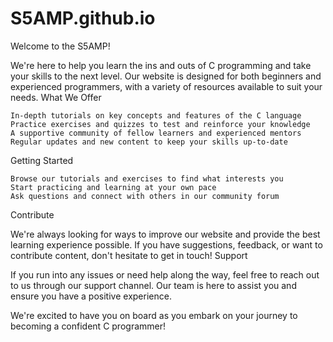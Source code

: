 # S5AMP.github.io
Welcome to the S5AMP!

We're here to help you learn the ins and outs of C programming and take your skills to the next level. Our website is designed for both beginners and experienced programmers, with a variety of resources available to suit your needs.
What We Offer

    In-depth tutorials on key concepts and features of the C language
    Practice exercises and quizzes to test and reinforce your knowledge
    A supportive community of fellow learners and experienced mentors
    Regular updates and new content to keep your skills up-to-date

Getting Started

    Browse our tutorials and exercises to find what interests you
    Start practicing and learning at your own pace
    Ask questions and connect with others in our community forum

Contribute

We're always looking for ways to improve our website and provide the best learning experience possible. If you have suggestions, feedback, or want to contribute content, don't hesitate to get in touch!
Support

If you run into any issues or need help along the way, feel free to reach out to us through our support channel. Our team is here to assist you and ensure you have a positive experience.

We're excited to have you on board as you embark on your journey to becoming a confident C programmer!
